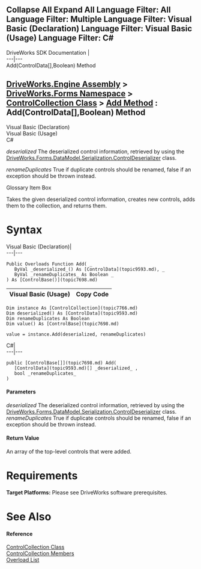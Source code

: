 Collapse All Expand All Language Filter: All  Language Filter: Multiple  Language Filter: Visual Basic (Declaration) Language Filter: Visual Basic (Usage) Language Filter: C#  
---  
DriveWorks SDK Documentation  |   
---|---  
Add(ControlData[],Boolean) Method   
  
[DriveWorks.Engine Assembly](topic2156.md) > [DriveWorks.Forms Namespace](topic7266.md) > [ControlCollection Class](topic7766.md) > [Add Method](topic7772.md) : Add(ControlData[],Boolean) Method  
---  
  
Visual Basic (Declaration)    
Visual Basic (Usage)    
C# 

_deserialized_
    The deserialized control information, retrieved by using the [DriveWorks.Forms.DataModel.Serialization.ControlDeserializer](topic9604.md) class.

_renameDuplicates_
    True if duplicate controls should be renamed, false if an exception should be thrown instead.

Glossary Item Box

Takes the given deserialized control information, creates new controls, adds them to the collection, and returns them. 

# Syntax

Visual Basic (Declaration)|   
---|---  
      
    
    Public Overloads Function Add( _
       ByVal _deserialized_() As [ControlData](topic9593.md), _
       ByVal _renameDuplicates_ As Boolean _
    ) As [ControlBase()](topic7698.md)  
  
Visual Basic (Usage)| Copy Code  
---|---  
      
    
    Dim instance As [ControlCollection](topic7766.md)
    Dim deserialized() As [ControlData](topic9593.md)
    Dim renameDuplicates As Boolean
    Dim value() As [ControlBase](topic7698.md)
     
    value = instance.Add(deserialized, renameDuplicates)  
  
C#|   
---|---  
      
    
    public [ControlBase[]](topic7698.md) Add( 
       [ControlData](topic9593.md)[] _deserialized_ ,
       bool _renameDuplicates_
    )  
  
#### Parameters

 _deserialized_
    The deserialized control information, retrieved by using the [DriveWorks.Forms.DataModel.Serialization.ControlDeserializer](topic9604.md) class.
_renameDuplicates_
    True if duplicate controls should be renamed, false if an exception should be thrown instead.

#### Return Value

An array of the top-level controls that were added.

# Requirements

**Target Platforms:** Please see DriveWorks software prerequisites.

# See Also

#### Reference

[ControlCollection Class](topic7766.md)   
[ControlCollection Members](topic7767.md)   
[Overload List](topic7772.md)



